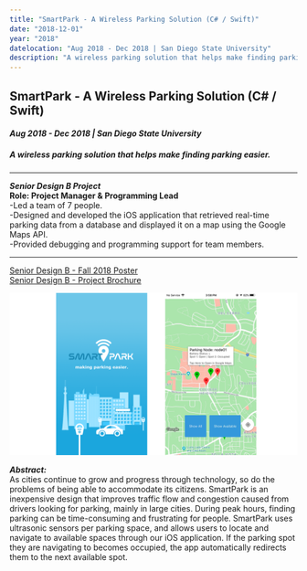 ```yaml
---
title: "SmartPark - A Wireless Parking Solution (C# / Swift)"
date: "2018-12-01"
year: "2018"
datelocation: "Aug 2018 - Dec 2018 | San Diego State University"
description: "A wireless parking solution that helps make finding parking easier."
---
```


## SmartPark - A Wireless Parking Solution (C# / Swift)
#### *Aug 2018 - Dec 2018 | San Diego State University*
##### A wireless parking solution that helps make finding parking easier.
---
***Senior Design B Project*** <br/>
**Role: Project Manager & Programming Lead** <br/>
-Led a team of 7 people.<br/>
-Designed and developed the iOS application that retrieved real-time parking data from a database and displayed it on a map using the Google Maps API.<br/>
-Provided debugging and programming support for team members.<br/>

---
[Senior Design B - Fall 2018 Poster](https://drive.google.com/file/d/19q4_MOXabJU76NdPOIdz-spOaZ17A6BQ/view?usp=sharing) <br/>
[Senior Design B - Project Brochure](https://drive.google.com/file/d/1yCnVpcq2uabE7Gb4d0NHPzmSpjyD10Gy/view?usp=sharing) <br/>

![app_screenshot](./sp_app_1.png) <br/>


***Abstract:*** <br/>
As cities continue to grow and progress through technology, so do the problems of being able to accommodate its citizens. SmartPark is an inexpensive design that improves traffic flow and congestion caused from drivers looking for parking, mainly in large cities. During peak hours, finding parking can be time-consuming and frustrating for people. SmartPark uses ultrasonic sensors per parking space, and allows users to locate and navigate to available spaces through our iOS application. If the parking spot they are navigating to becomes occupied, the app automatically redirects them to the next available spot.